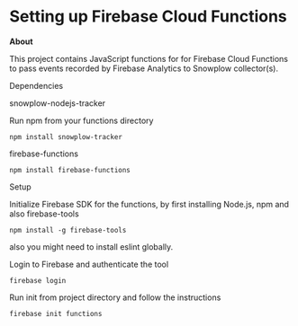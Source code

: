 # Setting up Firebase Cloud Functions

**About**

This project contains JavaScript functions for for Firebase Cloud Functions to pass events recorded by Firebase Analytics to Snowplow collector\(s\).

Dependencies

snowplow-nodejs-tracker

Run npm from your functions directory

```text
npm install snowplow-tracker
```

firebase-functions

```text
npm install firebase-functions
```

Setup

Initialize Firebase SDK for the functions, by first installing Node.js, npm and also firebase-tools

```text
npm install -g firebase-tools
```

also you might need to install eslint globally.

Login to Firebase and authenticate the tool

```text
firebase login
```

Run init from project directory and follow the instructions

```text
firebase init functions
```



